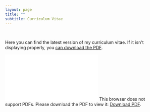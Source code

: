 ```yaml
---
layout: page
title: ""
subtitle: Curriculum Vitae
---
```


<br>

Here you can find the latest version of my curriculum vitae. If it isn't displaying properly, you [can download the PDF](/pdf/CV.pdf). 

<object data="/pdf/CV.pdf" type="application/pdf" width="800px" height="800px">
    <embed src="/pdf/CV.pdf">
        This browser does not support PDFs. Please download the PDF to view it: <a href="/pdf/CV.pdf">Download PDF</a>.</p>
    </embed>
</object>